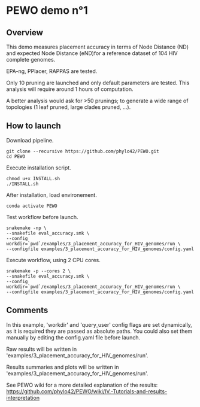 # PEWO demo n°1

## Overview

This demo measures placement accuracy in terms of Node Distance (ND)
and expected Node Distance (eND)for a reference dataset
of 104 HIV complete genomes.

EPA-ng, PPlacer, RAPPAS are tested.

Only 10 pruning are launched and only default parameters are tested.
This analysis will require around 1 hours of computation.

A better analysis would ask for >50 prunings; to generate a wide
range of topologies (1 leaf pruned, large clades pruned, ...).


## How to launch

Download pipeline.
```
git clone --recursive https://github.com/phylo42/PEWO.git
cd PEWO
```

Execute installation script.
```
chmod u+x INSTALL.sh
./INSTALL.sh
```

After installation, load environement.
```
conda activate PEWO
```

Test workflow before launch.
```
snakemake -np \
--snakefile eval_accuracy.smk \
--config workdir=`pwd`/examples/3_placement_accuracy_for_HIV_genomes/run \
--configfile examples/3_placement_accuracy_for_HIV_genomes/config.yaml
```

Execute workflow, using 2 CPU cores.
```
snakemake -p --cores 2 \
--snakefile eval_accuracy.smk \
--config workdir=`pwd`/examples/3_placement_accuracy_for_HIV_genomes/run \
--configfile examples/3_placement_accuracy_for_HIV_genomes/config.yaml
```

## Comments

In this example, 'workdir' and 'query_user' config flags are set
dynamically, as it is required they are passed as absolute paths.
You could also set them manually by editing the config.yaml file
before launch.

Raw results will be written in
'examples/3_placement_accuracy_for_HIV_genomes/run'.

Results summaries and plots will be written in
'examples/3_placement_accuracy_for_HIV_genomes/run'.

See PEWO wiki for a more detailed explanation of the results:
https://github.com/phylo42/PEWO/wiki/IV.-Tutorials-and-results-interpretation
